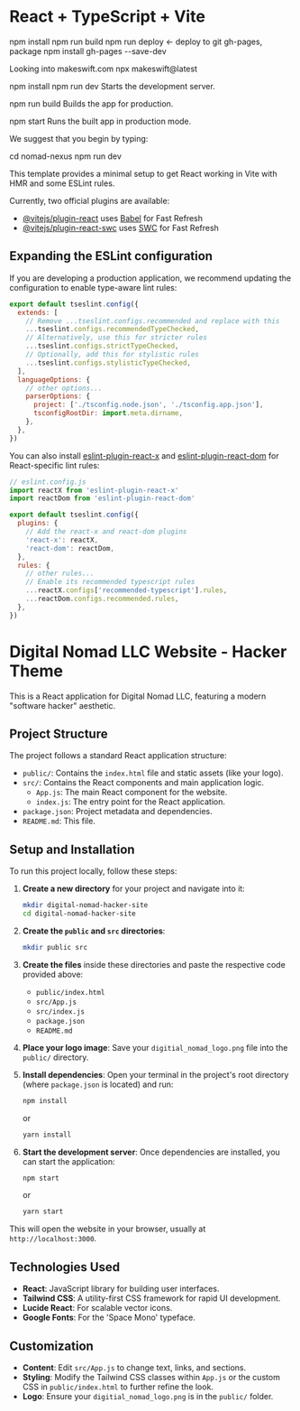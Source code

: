 # React + TypeScript + Vite

npm install
npm run build
npm run deploy <- deploy to git gh-pages, package npm install gh-pages --save-dev

Looking into makeswift.com
npx makeswift@latest

npm install
npm run dev
Starts the development server.

npm run build
Builds the app for production.

npm start
Runs the built app in production mode.

We suggest that you begin by typing:

cd nomad-nexus
npm run dev

This template provides a minimal setup to get React working in Vite with HMR and some ESLint rules.

Currently, two official plugins are available:

- [@vitejs/plugin-react](https://github.com/vitejs/vite-plugin-react/blob/main/packages/plugin-react) uses [Babel](https://babeljs.io/) for Fast Refresh
- [@vitejs/plugin-react-swc](https://github.com/vitejs/vite-plugin-react/blob/main/packages/plugin-react-swc) uses [SWC](https://swc.rs/) for Fast Refresh

## Expanding the ESLint configuration

If you are developing a production application, we recommend updating the configuration to enable type-aware lint rules:

```js
export default tseslint.config({
  extends: [
    // Remove ...tseslint.configs.recommended and replace with this
    ...tseslint.configs.recommendedTypeChecked,
    // Alternatively, use this for stricter rules
    ...tseslint.configs.strictTypeChecked,
    // Optionally, add this for stylistic rules
    ...tseslint.configs.stylisticTypeChecked,
  ],
  languageOptions: {
    // other options...
    parserOptions: {
      project: ['./tsconfig.node.json', './tsconfig.app.json'],
      tsconfigRootDir: import.meta.dirname,
    },
  },
})
```

You can also install [eslint-plugin-react-x](https://github.com/Rel1cx/eslint-react/tree/main/packages/plugins/eslint-plugin-react-x) and [eslint-plugin-react-dom](https://github.com/Rel1cx/eslint-react/tree/main/packages/plugins/eslint-plugin-react-dom) for React-specific lint rules:

```js
// eslint.config.js
import reactX from 'eslint-plugin-react-x'
import reactDom from 'eslint-plugin-react-dom'

export default tseslint.config({
  plugins: {
    // Add the react-x and react-dom plugins
    'react-x': reactX,
    'react-dom': reactDom,
  },
  rules: {
    // other rules...
    // Enable its recommended typescript rules
    ...reactX.configs['recommended-typescript'].rules,
    ...reactDom.configs.recommended.rules,
  },
})
```

# Digital Nomad LLC Website - Hacker Theme

This is a React application for Digital Nomad LLC, featuring a modern "software hacker" aesthetic.

## Project Structure

The project follows a standard React application structure:

* `public/`: Contains the `index.html` file and static assets (like your logo).
* `src/`: Contains the React components and main application logic.
    * `App.js`: The main React component for the website.
    * `index.js`: The entry point for the React application.
* `package.json`: Project metadata and dependencies.
* `README.md`: This file.

## Setup and Installation

To run this project locally, follow these steps:

1.  **Create a new directory** for your project and navigate into it:
    ```bash
    mkdir digital-nomad-hacker-site
    cd digital-nomad-hacker-site
    ```

2.  **Create the `public` and `src` directories**:
    ```bash
    mkdir public src
    ```

3.  **Create the files** inside these directories and paste the respective code provided above:
    * `public/index.html`
    * `src/App.js`
    * `src/index.js`
    * `package.json`
    * `README.md`

4.  **Place your logo image**:
    Save your `digitial_nomad_logo.png` file into the `public/` directory.

5.  **Install dependencies**:
    Open your terminal in the project's root directory (where `package.json` is located) and run:
    ```bash
    npm install
    ```
    or
    ```bash
    yarn install
    ```

6.  **Start the development server**:
    Once dependencies are installed, you can start the application:
    ```bash
    npm start
    ```
    or
    ```bash
    yarn start
    ```

This will open the website in your browser, usually at `http://localhost:3000`.

## Technologies Used

* **React**: JavaScript library for building user interfaces.
* **Tailwind CSS**: A utility-first CSS framework for rapid UI development.
* **Lucide React**: For scalable vector icons.
* **Google Fonts**: For the 'Space Mono' typeface.

## Customization

* **Content**: Edit `src/App.js` to change text, links, and sections.
* **Styling**: Modify the Tailwind CSS classes within `App.js` or the custom CSS in `public/index.html` to further refine the look.
* **Logo**: Ensure your `digitial_nomad_logo.png` is in the `public/` folder.

